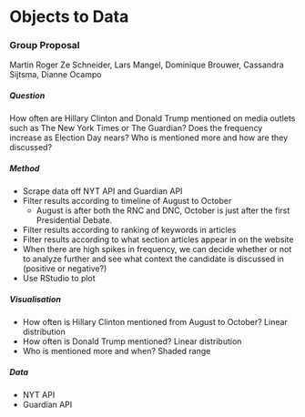 # Objects to Data
### Group Proposal
Martin Roger Ze Schneider, Lars Mangel, Dominique Brouwer, Cassandra Sijtsma, Dianne Ocampo

##### Question
How often are Hillary Clinton and Donald Trump mentioned on media outlets such as The New York Times or The Guardian? Does the frequency increase as Election Day nears? Who is mentioned more and how are they discussed?

##### Method
+ Scrape data off NYT API and Guardian API
+ Filter results according to timeline of August to October
    + August is after both the RNC and DNC, October is just after the first Presidential Debate.
+ Filter results according to ranking of keywords in articles
+ Filter results according to what section articles appear in on the website
+ When there are high spikes in frequency, we can decide whether or not to analyze further and see what context the candidate is discussed in (positive or negative?)
+ Use RStudio to plot

##### Visualisation
+ How often is Hillary Clinton mentioned from August to October? Linear distribution
+ How often is Donald Trump mentioned? Linear distribution
+ Who is mentioned more and when? Shaded range

##### Data
+ NYT API
+ Guardian API
